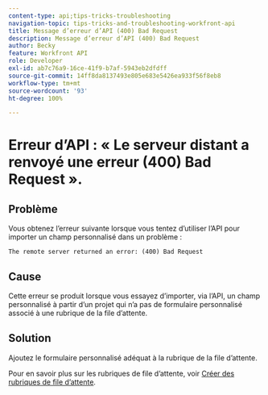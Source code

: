 ```yaml
---
content-type: api;tips-tricks-troubleshooting
navigation-topic: tips-tricks-and-troubleshooting-workfront-api
title: Message d’erreur d’API (400) Bad Request
description: Message d’erreur d’API (400) Bad Request
author: Becky
feature: Workfront API
role: Developer
exl-id: ab7c76a9-16ce-41f9-b7af-5943eb2dfdff
source-git-commit: 14ff8da8137493e805e683e5426ea933f56f8eb8
workflow-type: tm+mt
source-wordcount: '93'
ht-degree: 100%

---
```



# Erreur d’API : « Le serveur distant a renvoyé une erreur (400) Bad Request ».

## Problème

Vous obtenez l’erreur suivante lorsque vous tentez d’utiliser l’API pour importer un champ personnalisé dans un problème :

`The remote server returned an error: (400) Bad Request`

## Cause

Cette erreur se produit lorsque vous essayez d’importer, via l’API, un champ personnalisé à partir d’un projet qui n’a pas de formulaire personnalisé associé à une rubrique de la file d’attente.

## Solution

Ajoutez le formulaire personnalisé adéquat à la rubrique de la file d’attente.

Pour en savoir plus sur les rubriques de file d’attente, voir [Créer des rubriques de file d’attente](../../manage-work/requests/create-and-manage-request-queues/create-queue-topics.md).

